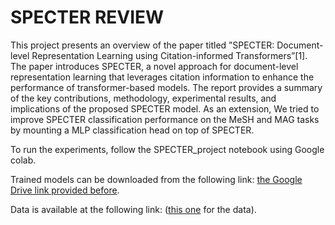 
# SPECTER REVIEW
This project presents an overview of the paper
titled ”SPECTER: Document-level Representation Learning using
Citation-informed Transformers”[1]. The paper introduces
SPECTER, a novel approach for document-level representation
learning that leverages citation information to enhance the
performance of transformer-based models. The report provides
a summary of the key contributions, methodology, experimental
results, and implications of the proposed SPECTER model.
As an extension, We tried to improve SPECTER classification
performance on the MeSH and MAG tasks by mounting a MLP
classification head on top of SPECTER.

To run the experiments, follow the SPECTER_project notebook using Google colab.

Trained models can be downloaded from the following link: [the Google Drive link provided before](https://drive.google.com/drive/folders/14NAz5m6pOUlWq-kf5nGq7LWWSEhJzqOs?usp=share_link).

Data is available at the following link:  ([this one](https://drive.google.com/drive/folders/1Tlh55ElWXjtDc5Dsgm8qLhh9BEtEn4sw?usp=share_link) for the data).
